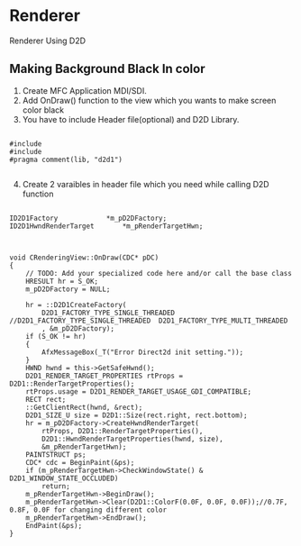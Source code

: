 # Renderer
Renderer Using D2D

## Making Background Black In color
 1. Create MFC Application MDI/SDI.
 2. Add OnDraw() function to the view which you wants to make screen color black
 3. You have to include Header file(optional) and D2D Library.
 <pre><code>
#include <d2d1.h>
#include <eh.h>
#pragma comment(lib, "d2d1")
  </code></pre>
  4. Create 2 varaibles in header file which you need while calling D2D function
  <pre><code>
ID2D1Factory			*m_pD2DFactory;
ID2D1HwndRenderTarget		*m_pRenderTargetHwn;
  </code></pre>
  <pre><code>
void CRenderingView::OnDraw(CDC* pDC)
{
	// TODO: Add your specialized code here and/or call the base class
	HRESULT hr = S_OK;
	m_pD2DFactory = NULL;
	
	hr = ::D2D1CreateFactory(
		D2D1_FACTORY_TYPE_SINGLE_THREADED   //D2D1_FACTORY_TYPE_SINGLE_THREADED  D2D1_FACTORY_TYPE_MULTI_THREADED
		, &m_pD2DFactory);
	if (S_OK != hr)
	{
		AfxMessageBox(_T("Error Direct2d init setting."));
	}
	HWND hwnd = this->GetSafeHwnd();
	D2D1_RENDER_TARGET_PROPERTIES rtProps = D2D1::RenderTargetProperties();
	rtProps.usage = D2D1_RENDER_TARGET_USAGE_GDI_COMPATIBLE;
	RECT rect;
	::GetClientRect(hwnd, &rect);
	D2D1_SIZE_U size = D2D1::Size<UINT>(rect.right, rect.bottom);
	hr = m_pD2DFactory->CreateHwndRenderTarget(
		rtProps, D2D1::RenderTargetProperties(),
		D2D1::HwndRenderTargetProperties(hwnd, size),
		&m_pRenderTargetHwn);
	PAINTSTRUCT ps;
	CDC* cdc = BeginPaint(&ps);
	if (m_pRenderTargetHwn->CheckWindowState() & D2D1_WINDOW_STATE_OCCLUDED)
		return;
	m_pRenderTargetHwn->BeginDraw();
	m_pRenderTargetHwn->Clear(D2D1::ColorF(0.0F, 0.0F, 0.0F));//0.7F, 0.8F, 0.0F for changing different color
	m_pRenderTargetHwn->EndDraw();
	EndPaint(&ps);
}
</code></pre>
